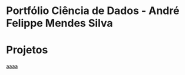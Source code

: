 # Portfólio Ciência de Dados - André Felippe Mendes Silva

# Projetos

<a  href='https://github.com/aandrefms/p/blob/master/andr%C3%A9%20felippe%20(2).pdf'>aaaa</a>
